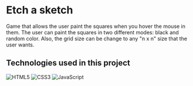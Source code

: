 # Etch a sketch

Game that allows the user paint the squares when you hover the mouse in them. The user can paint the squares in two different modes: black and random color. Also, the grid size can be change to any "n x n" size that the user wants.

## Technologies used in this project

![HTML5](https://img.shields.io/badge/html5-%23E34F26.svg?style=for-the-badge&logo=html5&logoColor=white)
![CSS3](https://img.shields.io/badge/css3-%231572B6.svg?style=for-the-badge&logo=css3&logoColor=white)
![JavaScript](https://img.shields.io/badge/javascript-%23323330.svg?style=for-the-badge&logo=javascript&logoColor=%23F7DF1E)
